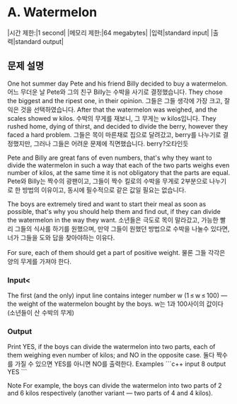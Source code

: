 <h1>A. Watermelon</h1>
|시간 제한:|1 second|
|메모리 제한:|64 megabytes|
|입력|standard input|
|출력|standard output|

<h2>문제 설명</h2>
One hot summer day Pete and his friend Billy decided to buy a watermelon. 
어느 무더운 날 Pete와 그의 친구 Billy는 수박을 사기로 결정했습니다.
They chose the biggest and the ripest one, in their opinion.
그들은 그들 생각에 가장 크고, 잘 익은 것을 선택하였습니다.
After that the watermelon was weighed, and the scales showed w kilos.
수박의 무게를 재보니, 그 무게는 w kilos입니다.
They rushed home, dying of thirst, and decided to divide the berry, however they faced a hard problem.
그들은 목이 마른채로 집으로 달려갔고, berry를 나누기로 결정했지만, 그러나 그들은 어려운 문제에 직면했습니다. 
berry?오타인듯

Pete and Billy are great fans of even numbers, that's why they want to divide the watermelon in such a way that each of the two parts weighs even number of kilos, at the same time it is not obligatory that the parts are equal.
Pete와 Billy는 짝수의 광팬이고, 그들이 짝수 킬로의 수박을 무게로 2부분으로 나누기로 한 방법의 이유이고, 동시에 필수적으로 같은 값일 필요는 없습니다.

The boys are extremely tired and want to start their meal as soon as possible, that's why you should help them and find out, if they can divide the watermelon in the way they want. 
소년들은 극도로 목이 말라갔고, 가능한 빨리 그들의 식사를 하기를 원했으며, 만약 그들이 원했던 방법으로 수박을 나눌수 있다면, 너가 그들을 도와 답을 찾아야하는 이유다. 

For sure, each of them should get a part of positive weight.
물론 그들 각각은 양의 무게를 가져야 한다.

<h3>Input<</h3>
The first (and the only) input line contains integer number w (1 ≤ w ≤ 100) — the weight of the watermelon bought by the boys.
w는 1과 100사이의 값이다(소년들이 산 수박의 무게)

<h3>Output</h3>
Print YES, if the boys can divide the watermelon into two parts, each of them weighing even number of kilos; and NO in the opposite case.
둘다 짝수를 가질 수 있으면 YES를 아니면 NO를 출력한다.

</h3>Examples</h3>
```c++
input
8
output
YES
```

Note
For example, the boys can divide the watermelon into two parts of 2 and 6 kilos respectively (another variant — two parts of 4 and 4 kilos).